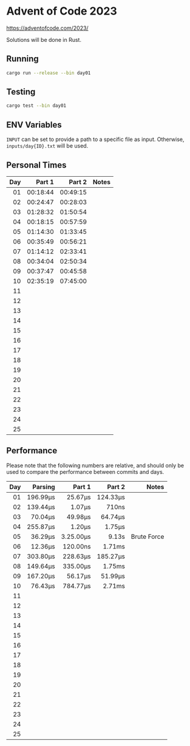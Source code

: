 # Advent of Code 2023

https://adventofcode.com/2023/

Solutions will be done in Rust.

## Running

```bash
cargo run --release --bin day01
```

## Testing

```bash
cargo test --bin day01
```

## ENV Variables

`INPUT` can be set to provide a path to a specific file as input. Otherwise, `inputs/day{ID}.txt` will be used.

## Personal Times

|  Day |   Part 1 |   Part 2 | Notes |
| ---: | -------: | -------: | ----: |
|   01 | 00:18:44 | 00:49:15 |       |
|   02 | 00:24:47 | 00:28:03 |       |
|   03 | 01:28:32 | 01:50:54 |       |
|   04 | 00:18:15 | 00:57:59 |       |
|   05 | 01:14:30 | 01:33:45 |       |
|   06 | 00:35:49 | 00:56:21 |       |
|   07 | 01:14:12 | 02:33:41 |       |
|   08 | 00:34:04 | 02:50:34 |       |
|   09 | 00:37:47 | 00:45:58 |       |
|   10 | 02:35:19 | 07:45:00 |       |
|   11 |          |          |       |
|   12 |          |          |       |
|   13 |          |          |       |
|   14 |          |          |       |
|   15 |          |          |       |
|   16 |          |          |       |
|   17 |          |          |       |
|   18 |          |          |       |
|   19 |          |          |       |
|   20 |          |          |       |
|   21 |          |          |       |
|   22 |          |          |       |
|   23 |          |          |       |
|   24 |          |          |       |
|   25 |          |          |       |

## Performance

Please note that the following numbers are relative, and should only be used to compare the performance between commits and days.

|  Day |  Parsing |    Part 1 |   Part 2 |       Notes |
| ---: | -------: | --------: | -------: | ----------: |
|   01 | 196.99µs |   25.67µs | 124.33µs |             |
|   02 | 139.44µs |    1.07µs |    710ns |             |
|   03 |  70.04µs |   49.98µs |  64.74µs |             |
|   04 | 255.87µs |    1.20µs |   1.75µs |             |
|   05 |  36.29µs | 3.25.00µs |    9.13s | Brute Force |
|   06 |  12.36µs |  120.00ns |   1.71ms |             |
|   07 | 303.80µs |  228.63µs | 185.27µs |             |
|   08 | 149.64µs |  335.00µs |   1.75ms |             |
|   09 | 167.20µs |   56.17µs |  51.99µs |             |
|   10 |  76.43µs |  784.77µs |   2.71ms |             |
|   11 |          |           |          |             |
|   12 |          |           |          |             |
|   13 |          |           |          |             |
|   14 |          |           |          |             |
|   15 |          |           |          |             |
|   16 |          |           |          |             |
|   17 |          |           |          |             |
|   18 |          |           |          |             |
|   19 |          |           |          |             |
|   20 |          |           |          |             |
|   21 |          |           |          |             |
|   22 |          |           |          |             |
|   23 |          |           |          |             |
|   24 |          |           |          |             |
|   25 |          |           |          |             |
